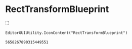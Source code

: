 # RectTransformBlueprint
![](/img/RectTransformBlueprint.png)

``` CSharp
EditorGUIUtility.IconContent("RectTransformBlueprint")
```
```
5658267890315449551
```
